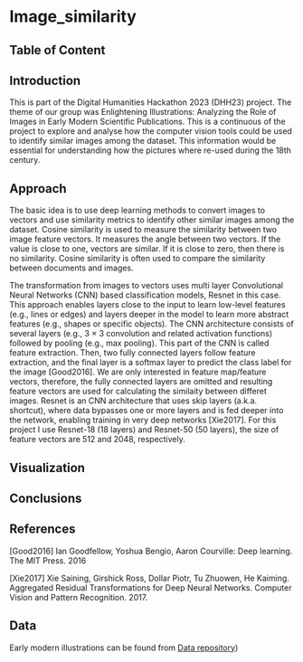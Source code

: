 # Image_similarity

## Table of Content


## Introduction

This is part of the Digital Humanities Hackathon 2023 (DHH23) project. The theme of our group was Enlightening Illustrations: Analyzing the Role of Images in Early Modern Scientific Publications. This is a continuous of the project to explore and analyse how the computer vision tools could be used to identify similar images among the dataset. This information would be essential for understanding how the pictures where re-used during the 18th century. 

## Approach

The basic idea is to use deep learning methods to convert images to vectors and use similarity metrics to identify other similar images among the dataset. Cosine similarity is used to measure the similarity between two image feature vectors. It measures the angle between two vectors. If the value is close to one, vectors are similar. If it is close to zero, then there is no similarity. Cosine similarity is often used to compare the similarity between documents and images.

The transformation from images to vectors uses multi layer Convolutional Neural Networks (CNN) based classification models, Resnet in this case. This approach enables layers close to the input to learn low-level features (e.g., lines or edges) and layers deeper in the model to learn more abstract features (e.g., shapes or specific objects). The CNN architecture consists of several layers (e.g., 3 × 3 convolution and related activation functions) followed by pooling (e.g., max pooling). This part of the CNN is called feature extraction. Then, two fully connected layers follow feature extraction, and the final layer is a softmax layer to predict the class label for the image [Good2016]. We are only interested in feature map/feature vectors,  therefore, the fully connected layers are omitted and resulting feature vectors are used for calculating the similaity between differet images. Resnet is an CNN architecture that uses skip layers (a.k.a. shortcut), where data bypasses one or more layers and is fed deeper into the network, enabling training in very deep networks [Xie2017]. For this project I use Resnet-18 (18 layers) and Resnet-50 (50 layers), the size of feature vectors are 512 and 2048, respectively.

## Visualization

## Conclusions

## References

[Good2016] Ian Goodfellow, Yoshua Bengio, Aaron Courville: Deep learning. The MIT Press. 2016

[Xie2017] Xie Saining, Girshick Ross, Dollar Piotr, Tu Zhuowen, He Kaiming. Aggregated Residual Transformations for Deep Neural Networks. Computer Vision
and Pattern Recognition. 2017.

## Data
Early modern illustrations can be found from [Data repository](https://github.com/dhh23/early_modern_data))
